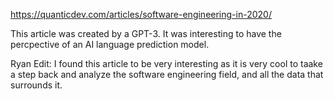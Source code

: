 https://quanticdev.com/articles/software-engineering-in-2020/


This article was created by a GPT-3. It was interesting to have the percpective of an AI language prediction model.

Ryan Edit:
I found this article to be very interesting as it is very cool to taake a step back and analyze the software engineering field, and all the data that surrounds it.
